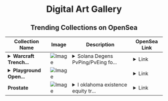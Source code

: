 <div align="center">

# Digital Art Gallery

## Trending Collections on OpenSea

| Collection Name                       | Image                                                                                     | Description                       | OpenSea Link                                                                                          |
|---------------------------------------|-------------------------------------------------------------------------------------------|-----------------------------------|--------------------------------------------------------------------------------------------------------|
| **<details><summary>Warcraft Trench...</summary>Warcraft Trench Warriors</details>** | ![Image](https://i.seadn.io/s/raw/files/a187ebcdff85c45db81f28af385b2012.jpg?w=500&auto=format?w=200&auto=format) | <details><summary>Solana Degens PvPing/PvEing fo...</summary>Solana Degens PvPing/PvEing for Prosperity </details> | <details><summary>Link</summary>[Warcraft Trench Warriors](https://opensea.io/collection/warcraft-trench-warriors)</details> |
| **<details><summary>Playground Open...</summary>Playground Open Ticketing Ecosystem Event 11981</details>** | ![Image](https://i.seadn.io/s/raw/files/ad4b567b5e819f5eb9dc8588aeb6896f.png?w=500&auto=format?w=200&auto=format) |  | <details><summary>Link</summary>[Playground Open Ticketing Ecosystem Event 11981](https://opensea.io/collection/playground-open-ticketing-ecosystem-event-11981)</details> |
| **Prostate** | ![Image](https://i.seadn.io/s/raw/files/1514037c682893ac24ba63af232dd489.jpg?w=500&auto=format?w=200&auto=format) | <details><summary>I oklahoma existence equity tr...</summary>I oklahoma existence equity transition matt disabled seconds</details> | <details><summary>Link</summary>[Prostate](https://opensea.io/collection/prostate-12)</details> |

</div>